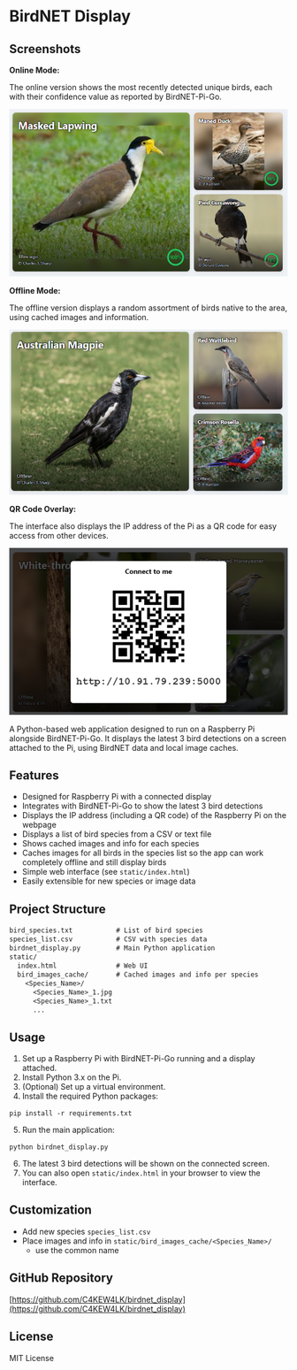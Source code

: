
# BirdNET Display


## Screenshots

**Online Mode:**

The online version shows the most recently detected unique birds, each with their confidence value as reported by BirdNET-Pi-Go.

![Main Interface (Online)](screenshots/main_interface_online.png)

**Offline Mode:**

The offline version displays a random assortment of birds native to the area, using cached images and information.

![Main Interface (Offline)](screenshots/main_interface_offline.png)

**QR Code Overlay:**

The interface also displays the IP address of the Pi as a QR code for easy access from other devices.

![QR Code Overlay](screenshots/qr%20code%20overlay.png)

A Python-based web application designed to run on a Raspberry Pi alongside BirdNET-Pi-Go. It displays the latest 3 bird detections on a screen attached to the Pi, using BirdNET data and local image caches.

## Features
- Designed for Raspberry Pi with a connected display
- Integrates with BirdNET-Pi-Go to show the latest 3 bird detections
- Displays the IP address (including a QR code) of the Raspberry Pi on the webpage
- Displays a list of bird species from a CSV or text file
- Shows cached images and info for each species
- Caches images for all birds in the species list so the app can work completely offline and still display birds
- Simple web interface (see `static/index.html`)
- Easily extensible for new species or image data

## Project Structure
```
bird_species.txt           # List of bird species
species_list.csv           # CSV with species data
birdnet_display.py         # Main Python application
static/
  index.html               # Web UI
  bird_images_cache/       # Cached images and info per species
    <Species_Name>/
      <Species_Name>_1.jpg
      <Species_Name>_1.txt
      ...
```

## Usage
1. Set up a Raspberry Pi with BirdNET-Pi-Go running and a display attached.
2. Install Python 3.x on the Pi.
3. (Optional) Set up a virtual environment.
4. Install the required Python packages:
  ```
  pip install -r requirements.txt
  ```
5. Run the main application:
  ```
  python birdnet_display.py
  ```
6. The latest 3 bird detections will be shown on the connected screen.
7. You can also open `static/index.html` in your browser to view the interface.

## Customization
- Add new species `species_list.csv`
- Place images and info in `static/bird_images_cache/<Species_Name>/`
    - use the common name

## GitHub Repository
[https://github.com/C4KEW4LK/birdnet_display](https://github.com/C4KEW4LK/birdnet_display)

## License
MIT License
